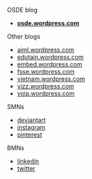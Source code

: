OSDE blog

- **[osde.wordpress.com](https://osde8info.wordpress.com)**

Other blogs

- [aiml.wordpress.com](https://aidlml.wordpress.com)
- [edutain.wordpress.com](https://edutain8.wordpress.com)
- [embed.wordpress.com](https://embed8.wordpress.com)
- [fsse.wordpress.com](https://fsse8info.wordpress.com)
- [vietnam.wordpress.com](https://vietnam.wordpress.com)
- [vizz.wordpress.com](https://vizz8info.wordpress.com)
- [voip.wordpress.com](https://voippix.wordpress.com)

SMNs

- [deviantart](https://osde.info)
- [instagram](https://osde.info)
- [pinterest](https://osde.info)

BMNs

- [linkedin](https://osde.info)
- [twitter](https://osde.info)
